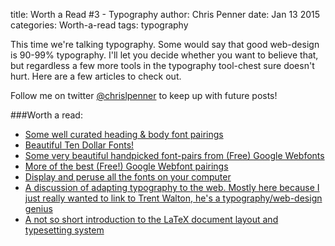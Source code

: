 title: Worth a Read #3 - Typography
author: Chris Penner
date: Jan 13 2015
categories: Worth-a-read
tags: typography

This time we're talking typography. Some would say that good web-design is
90-99% typography. I'll let you decide whether you want to believe that, but
regardless a few more tools in the typography tool-chest sure doesn't hurt.
Here are a few articles to check out.

Follow me on twitter
[@chrislpenner](http://www.twitter.com/chrislpenner) to keep up with
future posts!

###Worth a read:

* [Some well curated heading & body font pairings](http://typ.io)
* [Beautiful Ten Dollar Fonts!](http://tendollarfonts.com/)
* [Some very beautiful handpicked font-pairs from (Free) Google Webfonts](http://femmebot.github.io/google-type/)
* [More of the best (Free!) Google Webfont pairings](http://hellohappy.org/beautiful-web-type/)
* [Display and peruse all the fonts on your computer](http://flippingtypical.com/)
* [A discussion of adapting typography to the web. Mostly here because I just really wanted to link to Trent Walton, he's a typography/web-design genius](http://trentwalton.com/2012/06/19/fluid-type/)
* [A not so short introduction to the LaTeX document layout and typesetting system](https://tobi.oetiker.ch/lshort/lshort.pdf)
